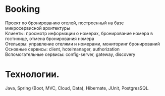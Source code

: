 # Booking
Проект по бронированию отелей, построенный на базе микросервисной архитектуры <br />
Клиенты: просмотр информации о номерах, бронирование номера в гостинице, отмена бронирования номера <br />
Отельеры: управление отелями и номерами, мониторинг бронирований <br />
Основные сервисы: client, hotelmanager, authorization <br />
Вспомогательные сервисы: config-server, gateway, discovery <br />

# Технологии.
Java, Spring (Boot, MVC, Cloud, Data), Hibernate, JUnit, PostgresSQL. 
